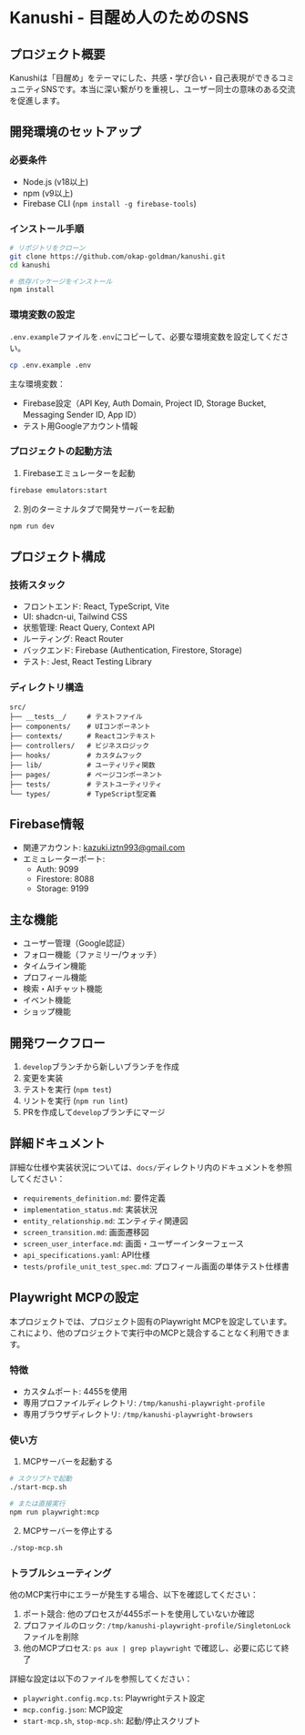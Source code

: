 # Kanushi - 目醒め人のためのSNS

## プロジェクト概要
Kanushiは「目醒め」をテーマにした、共感・学び合い・自己表現ができるコミュニティSNSです。本当に深い繋がりを重視し、ユーザー同士の意味のある交流を促進します。

## 開発環境のセットアップ

### 必要条件
- Node.js (v18以上)
- npm (v9以上)
- Firebase CLI (`npm install -g firebase-tools`)

### インストール手順
```sh
# リポジトリをクローン
git clone https://github.com/okap-goldman/kanushi.git
cd kanushi

# 依存パッケージをインストール
npm install
```

### 環境変数の設定
`.env.example`ファイルを`.env`にコピーして、必要な環境変数を設定してください。

```sh
cp .env.example .env
```

主な環境変数：
- Firebase設定（API Key, Auth Domain, Project ID, Storage Bucket, Messaging Sender ID, App ID）
- テスト用Googleアカウント情報

### プロジェクトの起動方法
1. Firebaseエミュレーターを起動
```sh
firebase emulators:start
```

2. 別のターミナルタブで開発サーバーを起動
```sh
npm run dev
```

## プロジェクト構成

### 技術スタック
- フロントエンド: React, TypeScript, Vite
- UI: shadcn-ui, Tailwind CSS
- 状態管理: React Query, Context API
- ルーティング: React Router
- バックエンド: Firebase (Authentication, Firestore, Storage)
- テスト: Jest, React Testing Library

### ディレクトリ構造
```
src/
├── __tests__/     # テストファイル
├── components/    # UIコンポーネント
├── contexts/      # Reactコンテキスト
├── controllers/   # ビジネスロジック
├── hooks/         # カスタムフック
├── lib/           # ユーティリティ関数
├── pages/         # ページコンポーネント
├── tests/         # テストユーティリティ
└── types/         # TypeScript型定義
```

## Firebase情報
- 関連アカウント: kazuki.iztn993@gmail.com
- エミュレーターポート:
  - Auth: 9099
  - Firestore: 8088
  - Storage: 9199

## 主な機能
- ユーザー管理（Google認証）
- フォロー機能（ファミリー/ウォッチ）
- タイムライン機能
- プロフィール機能
- 検索・AIチャット機能
- イベント機能
- ショップ機能

## 開発ワークフロー
1. `develop`ブランチから新しいブランチを作成
2. 変更を実装
3. テストを実行 (`npm test`)
4. リントを実行 (`npm run lint`)
5. PRを作成して`develop`ブランチにマージ

## 詳細ドキュメント
詳細な仕様や実装状況については、`docs/`ディレクトリ内のドキュメントを参照してください：
- `requirements_definition.md`: 要件定義
- `implementation_status.md`: 実装状況
- `entity_relationship.md`: エンティティ関連図
- `screen_transition.md`: 画面遷移図
- `screen_user_interface.md`: 画面・ユーザーインターフェース
- `api_specifications.yaml`: API仕様
- `tests/profile_unit_test_spec.md`: プロフィール画面の単体テスト仕様書

## Playwright MCPの設定

本プロジェクトでは、プロジェクト固有のPlaywright MCPを設定しています。これにより、他のプロジェクトで実行中のMCPと競合することなく利用できます。

### 特徴

- カスタムポート: 4455を使用
- 専用プロファイルディレクトリ: `/tmp/kanushi-playwright-profile`
- 専用ブラウザディレクトリ: `/tmp/kanushi-playwright-browsers`

### 使い方

1. MCPサーバーを起動する

```bash
# スクリプトで起動
./start-mcp.sh

# または直接実行
npm run playwright:mcp
```

2. MCPサーバーを停止する

```bash
./stop-mcp.sh
```

### トラブルシューティング

他のMCP実行中にエラーが発生する場合、以下を確認してください：

1. ポート競合: 他のプロセスが4455ポートを使用していないか確認
2. プロファイルのロック: `/tmp/kanushi-playwright-profile/SingletonLock` ファイルを削除
3. 他のMCPプロセス: `ps aux | grep playwright` で確認し、必要に応じて終了

詳細な設定は以下のファイルを参照してください：
- `playwright.config.mcp.ts`: Playwrightテスト設定
- `mcp.config.json`: MCP設定
- `start-mcp.sh`, `stop-mcp.sh`: 起動/停止スクリプト
